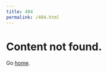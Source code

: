 ```yaml
---
title: 404
permalink: /404.html
---
```


# Content not found.

Go <a href="/">home</a>.

<!--- 
Read more: https://www.11ty.dev/docs/quicktips/not-found/

This will work for both GitHub pages and Netlify:

* https://help.github.com/articles/creating-a-custom-404-page-for-your-github-pages-site/
* https://www.netlify.com/docs/redirects/#custom-404
-->
